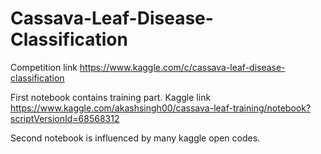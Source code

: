 # Cassava-Leaf-Disease-Classification

Competition link https://www.kaggle.com/c/cassava-leaf-disease-classification

First notebook contains training part. Kaggle link https://www.kaggle.com/akashsingh00/cassava-leaf-training/notebook?scriptVersionId=68568312

Second notebook is influenced by many kaggle open codes.
